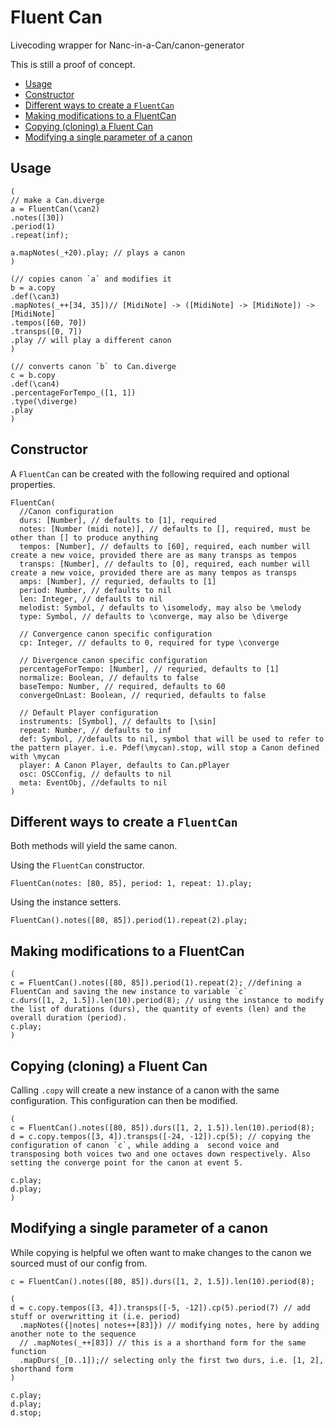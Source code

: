 # Fluent Can <!-- omit in toc -->
Livecoding wrapper for Nanc-in-a-Can/canon-generator

This is still a proof of concept.
- [Usage](#Usage)
- [Constructor](#Constructor)
- [Different ways to create a `FluentCan`](#Different-ways-to-create-a-FluentCan)
- [Making modifications to a FluentCan](#Making-modifications-to-a-FluentCan)
- [Copying (cloning) a Fluent Can](#Copying-cloning-a-Fluent-Can)
- [Modifying a single parameter of a canon](#Modifying-a-single-parameter-of-a-canon)



## Usage
```
(
// make a Can.diverge
a = FluentCan(\can2)
.notes([30])
.period(1)
.repeat(inf);

a.mapNotes(_+20).play; // plays a canon
)

(// copies canon `a` and modifies it
b = a.copy 
.def(\can3)
.mapNotes(_++[34, 35])// [MidiNote] -> ([MidiNote] -> [MidiNote]) -> [MidiNote]
.tempos([60, 70])
.transps([0, 7])
.play // will play a different canon
)

(// converts canon `b` to Can.diverge
c = b.copy
.def(\can4)
.percentageForTempo_([1, 1])
.type(\diverge)
.play 
)
```

## Constructor
A `FluentCan` can be created with the following required and optional properties.

```supercollider
FluentCan(
  //Canon configuration
  durs: [Number], // defaults to [1], required
  notes: [Number (midi note)], // defaults to [], required, must be other than [] to produce anything
  tempos: [Number], // defaults to [60], required, each number will create a new voice, provided there are as many transps as tempos
  transps: [Number], // defaults to [0], required, each number will create a new voice, provided there are as many tempos as transps
  amps: [Number], // requried, defaults to [1]
  period: Number, // defaults to nil
  len: Integer, // defaults to nil
  melodist: Symbol, / defaults to \isomelody, may also be \melody
  type: Symbol, // defaults to \converge, may also be \diverge
  
  // Convergence canon specific configuration
  cp: Integer, // defaults to 0, required for type \converge

  // Divergence canon specific configuration
  percentageForTempo: [Number], // requried, defaults to [1]
  normalize: Boolean, // defaults to false
  baseTempo: Number, // required, defaults to 60
  convergeOnLast: Boolean, // requried, defaults to false

  // Default Player configuration
  instruments: [Symbol], // defaults to [\sin]
  repeat: Number, // defaults to inf
  def: Symbol, //defaults to nil, symbol that will be used to refer to the pattern player. i.e. Pdef(\mycan).stop, will stop a Canon defined with \mycan
  player: A Canon Player, defaults to Can.pPlayer
  osc: OSCConfig, // defaults to nil
  meta: EventObj, //defaults to nil
)
```


## Different ways to create a `FluentCan`
Both methods will yield the same canon.

Using the `FluentCan` constructor.
```supercollider
FluentCan(notes: [80, 85], period: 1, repeat: 1).play;
```

Using the instance setters.
```supercollider
FluentCan().notes([80, 85]).period(1).repeat(2).play;
```

## Making modifications to a FluentCan
```supercollider
(
c = FluentCan().notes([80, 85]).period(1).repeat(2); //defining a FluentCan and saving the new instance to variable `c`
c.durs([1, 2, 1.5]).len(10).period(8); // using the instance to modify the list of durations (durs), the quantity of events (len) and the overall duration (period).
c.play;
)
```

## Copying (cloning) a Fluent Can
Calling `.copy` will create a new instance of a canon with the same configuration. This configuration can then be modified.

```supercollider
(
c = FluentCan().notes([80, 85]).durs([1, 2, 1.5]).len(10).period(8);
d = c.copy.tempos([3, 4]).transps([-24, -12]).cp(5); // copying the configuration of canon `c`, while adding a  second voice and transposing both voices two and one octaves down respectively. Also setting the converge point for the canon at event 5.

c.play;
d.play;
)
```

## Modifying a single parameter of a canon
While copying is helpful we often want to make changes to the canon we sourced must of our config from.

```
c = FluentCan().notes([80, 85]).durs([1, 2, 1.5]).len(10).period(8);

(
d = c.copy.tempos([3, 4]).transps([-5, -12]).cp(5).period(7) // add stuff or overwritting it (i.e. period)
  .mapNotes({|notes| notes++[83]}) // modifying notes, here by adding another note to the sequence 
  // .mapNotes(_++[83]) // this is a a shorthand form for the same function
  .mapDurs(_[0..1]);// selecting only the first two durs, i.e. [1, 2], shorthand form
)

c.play;
d.play;
d.stop;
```